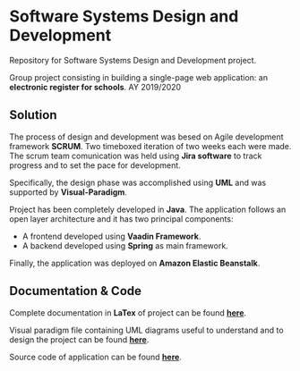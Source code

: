# Software Systems Design and Development
Repository for Software Systems Design and Development project.

Group project consisting in building a single-page web application: an **electronic register for schools**.
AY 2019/2020

## Solution

The process of design and development was besed on Agile development framework **SCRUM**. Two timeboxed iteration of two weeks each were made. The scrum team comunication was held using **Jira software** to track progress and to set the pace for development.

Specifically, the design phase was accomplished using **UML** and was supported by **Visual-Paradigm**.

Project has been completely developed in **Java**. The application follows an open layer architecture and it has two principal components:
* A frontend developed using **Vaadin Framework**.
* A backend developed using **Spring** as main framework.

Finally, the application was deployed on **Amazon Elastic Beanstalk**.

## Documentation & Code

Complete documentation in **LaTex** of project can be found **[here](/Documentazione/Documentazione.pdf)**.

Visual paradigm file containing UML diagrams useful to understand and to design the project can be found **[here](/Visual%20paradigm/registro.vpp)**.

Source code of application can be found **[here](/registro/src/main/java/com/psss/registro/)**.
